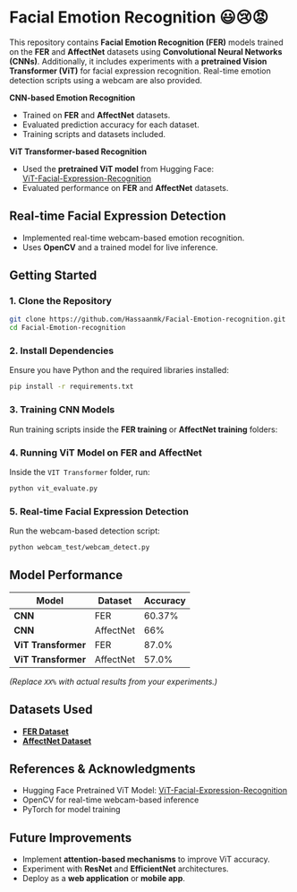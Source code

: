 

# **Facial Emotion Recognition** 😃😢😡  

This repository contains **Facial Emotion Recognition (FER)** models trained on the **FER** and **AffectNet** datasets using **Convolutional Neural Networks (CNNs)**. Additionally, it includes experiments with a **pretrained Vision Transformer (ViT)** for facial expression recognition. Real-time emotion detection scripts using a webcam are also provided.  


 **CNN-based Emotion Recognition**  
- Trained on **FER** and **AffectNet** datasets.  
- Evaluated prediction accuracy for each dataset.  
- Training scripts and datasets included.  

**ViT Transformer-based Recognition**  
- Used the **pretrained ViT model** from Hugging Face:  
  [ViT-Facial-Expression-Recognition](https://huggingface.co/motheecreator/vit-Facial-Expression-Recognition)  
- Evaluated performance on **FER** and **AffectNet** datasets.  

 ## Real-time Facial Expression Detection  
- Implemented real-time webcam-based emotion recognition.  
- Uses **OpenCV** and a trained model for live inference.  


## Getting Started  

###  1. Clone the Repository  
```bash
git clone https://github.com/Hassaanmk/Facial-Emotion-recognition.git
cd Facial-Emotion-recognition
```

###  2. Install Dependencies  
Ensure you have Python and the required libraries installed:  
```bash
pip install -r requirements.txt
```  

###  3. Training CNN Models  
Run training scripts inside the **FER training** or **AffectNet training** folders:  


###  4. Running ViT Model on FER and AffectNet 
Inside the `VIT Transformer` folder, run:  
```bash
python vit_evaluate.py
```

###  5. Real-time Facial Expression Detection
Run the webcam-based detection script:  
```bash
python webcam_test/webcam_detect.py
```



## Model Performance  

| Model | Dataset | Accuracy |
|--------|---------|----------|
| **CNN** | FER | 60.37% |
| **CNN** | AffectNet | 66% |
| **ViT Transformer** | FER | 87.0% |
| **ViT Transformer** | AffectNet | 57.0% |

*(Replace `XX%` with actual results from your experiments.)*  



## Datasets Used

- **[FER Dataset](https://www.kaggle.com/datasets/msambare/fer2013)**  
- **[AffectNet Dataset](https://www.researchgate.net/publication/315159311_AffectNet_A_Database_for_Facial_Expression_Valence_and_Arousal_Computing_in_the_Wild)**  



## References & Acknowledgments

- Hugging Face Pretrained ViT Model: [ViT-Facial-Expression-Recognition](https://huggingface.co/motheecreator/vit-Facial-Expression-Recognition)  
- OpenCV for real-time webcam-based inference  
- PyTorch for model training  



## Future Improvements 

- Implement **attention-based mechanisms** to improve ViT accuracy.  
- Experiment with **ResNet** and **EfficientNet** architectures.  
- Deploy as a **web application** or **mobile app**.  





